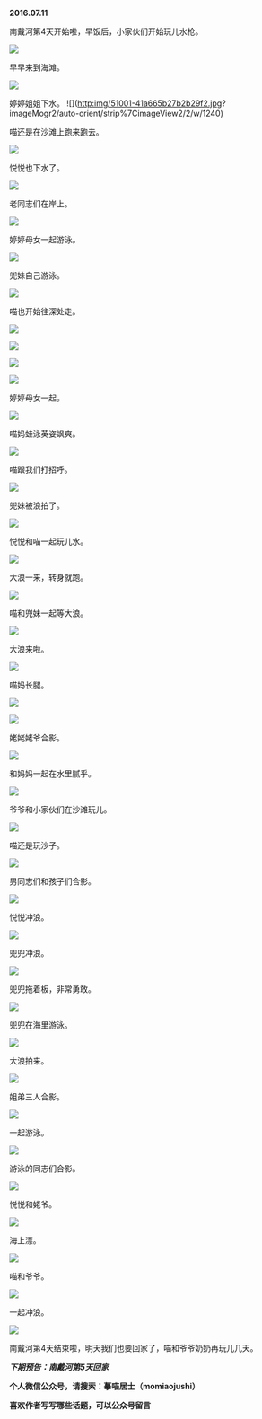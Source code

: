 
          
            
**2016.07.11**

南戴河第4天开始啦，早饭后，小家伙们开始玩儿水枪。




![](img/51001-46034cbcf5495e83.jpg)




早早来到海滩。




![](img/51001-a937c6806255134c.jpg)




婷婷姐姐下水。
![]([http:img/51001-41a665b27b2b29f2.jpg](https://link.jianshu.com?t=http:img/51001-41a665b27b2b29f2.jpg)?
imageMogr2/auto-orient/strip%7CimageView2/2/w/1240)

喵还是在沙滩上跑来跑去。




![](img/51001-3c683d30c5093bfc.jpg)




悦悦也下水了。




![](img/51001-d156a2617fbcab76.jpg)




老同志们在岸上。




![](img/51001-cd8d39ca690038fa.jpg)




婷婷母女一起游泳。




![](img/51001-c6414b08874dc89c.jpg)




兜妹自己游泳。




![](img/51001-41efd92cd671e0b7.jpg)




喵也开始往深处走。




![](img/51001-471cbeb102d8b922.jpg)






![](img/51001-10b200356651b773.jpg)






![](img/51001-0ddd7ce8182c1bdb.jpg)






![](img/51001-463cd1b0f24b9252.jpg)




婷婷母女一起。




![](img/51001-2dc8ab992a8a2567.jpg)




喵妈蛙泳英姿飒爽。




![](img/51001-8e7042df4365e6e7.jpg)




喵跟我们打招呼。




![](img/51001-b9f3131d25a25e88.jpg)




兜妹被浪拍了。




![](img/51001-79c501a137bf5539.jpg)




悦悦和喵一起玩儿水。




![](img/51001-d0ec3b4f7019e5cd.jpg)




大浪一来，转身就跑。




![](img/51001-6a042fc03b17e4e1.jpg)




喵和兜妹一起等大浪。




![](img/51001-c72cfc4454adaf90.jpg)




大浪来啦。




![](img/51001-1d84f407a5ae3a53.jpg)




喵妈长腿。




![](img/51001-fe0e11ea96a4d45a.jpg)






![](img/51001-53fa5f928e5cce5b.jpg)




姥姥姥爷合影。




![](img/51001-8ec43b65bb97bc9e.jpg)




和妈妈一起在水里腻乎。




![](img/51001-3d6450ec148fcf7d.jpg)




爷爷和小家伙们在沙滩玩儿。




![](img/51001-83e1a9812379feb8.jpg)




喵还是玩沙子。




![](img/51001-c9b17a9f13d8b919.jpg)




男同志们和孩子们合影。




![](img/51001-3a5eab362dbaea73.jpg)




悦悦冲浪。




![](img/51001-c76bb5da581ba703.jpg)




兜兜冲浪。




![](img/51001-28d5bddb2352112c.jpg)




兜兜拖着板，非常勇敢。




![](img/51001-af8f106f799e605b.jpg)




兜兜在海里游泳。




![](img/51001-38033aa5f257f622.jpg)




大浪拍来。




![](img/51001-1ea266bdd14ced24.jpg)




姐弟三人合影。




![](img/51001-aedad42041a14fbc.jpg)




一起游泳。




![](img/51001-2996c86c4497e199.jpg)




游泳的同志们合影。




![](img/51001-98b6f380cf4fa3d3.jpg)




悦悦和姥爷。




![](img/51001-4d4e60b61d4d6778.jpg)




海上漂。




![](img/51001-4efa7c62bda63c59.jpg)




喵和爷爷。




![](img/51001-228b144ecaba5317.jpg)




一起冲浪。




![](img/51001-6e2eca110d901a99.jpg)




南戴河第4天结束啦，明天我们也要回家了，喵和爷爷奶奶再玩儿几天。


***下期预告：南戴河第5天回家***


**个人微信公众号，请搜索：摹喵居士（momiaojushi）**

**喜欢作者写写哪些话题，可以公众号留言**

          
        